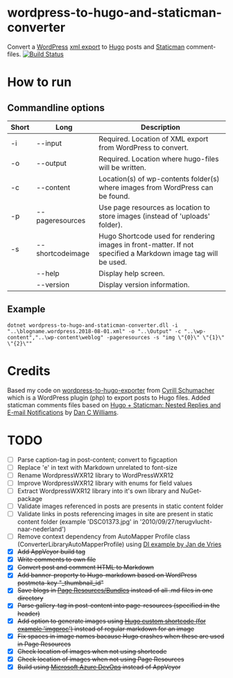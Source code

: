 # wordpress-to-hugo-and-staticman-converter
Convert a [WordPress][1] [xml export][2] to [Hugo][3] posts and [Staticman][4] comment-files.
[![Build Status](https://xs4free.visualstudio.com/WordPress%20to%20Hugo%20and%20Staticman%20converter/_apis/build/status/WordPress-to-Hugo-converter-CI)](https://xs4free.visualstudio.com/WordPress%20to%20Hugo%20and%20Staticman%20converter/_build/latest?definitionId=1)

# How to run
## Commandline options

Short | Long | Description
------|------|------------
-i | --input             |Required. Location of XML export from WordPress to convert.
-o | --output            |Required. Location where hugo-files will be written.
-c | --content           |Location(s) of wp-contents folder(s) where images from WordPress can be found.
-p | --pageresources     |Use page resources as location to store images (instead of 'uploads' folder).
-s | --shortcodeimage    |Hugo Shortcode used for rendering images in front-matter. If not specified a Markdown image tag will be used.
<no short> | --help                |Display help screen.
<no short> | --version              |Display version information.

## Example
`dotnet wordpress-to-hugo-and-staticman-converter.dll -i "..\blogname.wordpress.2018-08-01.xml" -o "..\Output" -c "..\wp-content","..\wp-content\weblog" -pageresources -s "img \"{0}\" \"{1}\"  \"{2}\""`

# Credits
Based my code on [wordpress-to-hugo-exporter][5] from [Cyrill Schumacher][6] which is a WordPress plugin (php) to export posts to Hugo files.
Added staticman comments files based on [Hugo + Staticman: Nested Replies and E-mail Notifications][7] by [Dan C Williams][8]. 

# TODO
- [ ] Parse caption-tag in post-content; convert to figcaption
- [ ] Replace '<span style="font-size: 13.3333px;">e</span>' in text with Markdown unrelated to font-size
- [ ] Rename WordpressWXR12 library to WordPressWXR12 
- [ ] Improve WordpressWXR12 library with enums for field values
- [ ] Extract WordpressWXR12 library into it's own library and NuGet-package
- [ ] Validate images referenced in posts are presents in static content folder
- [ ] Validate links in posts referencing images in site are present in static content folder (example 'DSC01373.jpg' in '2010/09/27/terugvlucht-naar-nederland')
- [ ] Remove context dependency from AutoMapper Profile class (ConverterLibraryAutoMapperProfile) using [DI example by Jan de Vries][11]
- [x] ~~Add AppVeyor build tag~~
- [x] ~~Write comments to own file~~
- [x] ~~Convert post and comment HTML to Markdown~~
- [x] ~~Add banner-property to Hugo-markdown based on WordPress postmeta-key "_thumbnail_id"~~
- [x] ~~Save blogs in [Page Resources/Bundles][9] instead of all .md files in one directory~~
- [x] ~~Parse gallery-tag in post-content into page-resources (specified in the header)~~ 
- [x] ~~Add option to generate images using [Hugo custom shortcode (for example 'imgproc')][12] instead of regular markdown for an image~~
- [x] ~~Fix spaces in image names bacause Hugo crashes when these are used in Page Resources~~
- [x] ~~Check location of images when not using shortcode~~
- [x] ~~Check location of images when not using Page Resources~~
- [x] ~~Build using [Microsoft Azure DevOps][10] instead of AppVeyor~~

[1]: https://wordpress.com/
[2]: https://en.support.wordpress.com/export/
[3]: https://gohugo.io/
[4]: https://staticman.net
[5]: https://github.com/SchumacherFM/wordpress-to-hugo-exporter
[6]: https://twitter.com/SchumacherFM
[7]: https://networkhobo.com/2017/12/30/hugo---staticman-nested-replies-and-e-mail-notifications/
[8]: http://twitter.com/dancwilliams
[9]: https://regisphilibert.com/blog/2018/01/hugo-page-resources-and-how-to-use-them/
[10]: https://azure.microsoft.com/services/devops/
[11]: https://jan-v.nl/post/using-dependency-injection-in-your-automapper-profile
[12]: https://gohugo.io/about/new-in-032/